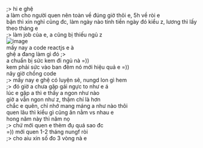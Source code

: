 ;> hi e ghệ<br>
a làm cho người quen nên toàn về đúng giờ thôi e, 5h về ròi e<br>
bận thì xin nghỉ cũng đc, làm ngày nào tính tiền ngày đó kiểu z, lương thì lấy theo tháng e<br>
;> làm job của e, a cũng bị thiếu ngủ z<br>
![image](https://github.com/user-attachments/assets/9f337954-a88d-4c1c-abfe-27264ef2579e)<br>
mấy nay a code reactjs e à<br>
ghệ a đang làm gì đó ;><br>
a chuẩn bị sức kem đi ngủ nà =))<br>
kem phải sức vào ban đêm nó mới hiệu quả e =))<br>
nãy giờ chồng code<br>
;> mấy nay e ghệ có luyện sẽ, nungd lon gì hem<br>
;> đó giờ a chưa gặp gái ngực to như e á<br>
lúc e gặp a thì e thấy a ngon như nào<br>
giờ a vẫn ngon như z, thậm chí là hơn<br>
chắc e quên, chỉ nhớ mang máng a như nào thôi<br>
quen lâu thì kiểu gì cũng ăn nằm vs nhau e<br>
hong năm này thì năm nọ<br>
;> chứ mới quen e thèm đụ quá sao đc<br>
=)) mới quen 1-2 tháng nungf ròi<br>
;> cho aiu xin số đo 3 vòng nà e
